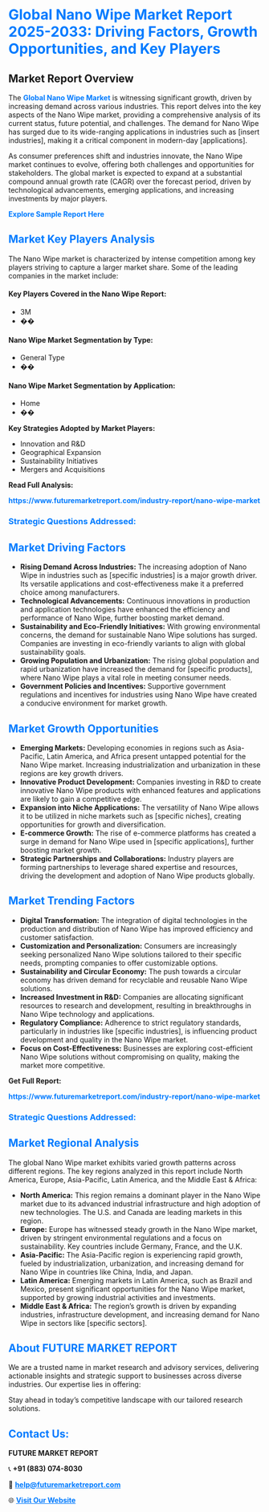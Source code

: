 <h1 style="color: #007BFF;">Global Nano Wipe Market Report 2025-2033: Driving Factors, Growth Opportunities, and Key Players</h1>

<section id="overview">
<h2>Market Report Overview</h2>
<p>The <a href="https://www.futuremarketreport.com/industry-report/nano-wipe-market" style="color: #007BFF; text-decoration: none;"><strong>Global Nano Wipe Market</strong></a> is witnessing significant growth, driven by increasing demand across various industries. This report delves into the key aspects of the Nano Wipe market, providing a comprehensive analysis of its current status, future potential, and challenges. The demand for Nano Wipe has surged due to its wide-ranging applications in industries such as [insert industries], making it a critical component in modern-day [applications].</p>
<p>As consumer preferences shift and industries innovate, the Nano Wipe market continues to evolve, offering both challenges and opportunities for stakeholders. The global market is expected to expand at a substantial compound annual growth rate (CAGR) over the forecast period, driven by technological advancements, emerging applications, and increasing investments by major players.</p>
</section>

<section id="overview">
<p><a href="https://www.futuremarketreport.com/request-sample/reportId=113500" style="color: #007BFF; text-decoration: none;"><strong>Explore Sample Report Here</strong></a></p>
</section>

<section id="key-players">
<h2 style="color: #007BFF;">Market Key Players Analysis</h2>
<p>The Nano Wipe market is characterized by intense competition among key players striving to capture a larger market share. Some of the leading companies in the market include:</p>
<h4>Key Players Covered in the Nano Wipe Report:</h4>
<ul><li>3M</li><li>��</li></ul>
<h4>Nano Wipe Market Segmentation by Type:</h4>
<ul><li>General Type</li><li>��</li></ul>

<h4>Nano Wipe Market Segmentation by Application:</h4>
<ul><li>Home</li><li>��</li></ul>
<p><strong>Key Strategies Adopted by Market Players:</strong></p>
<ul>
<li>Innovation and R&D</li>
<li>Geographical Expansion</li>
<li>Sustainability Initiatives</li>
<li>Mergers and Acquisitions</li>
</ul>
</section>

<section>
<p><strong>Read Full Analysis: </strong></p><a href="https://www.futuremarketreport.com/industry-report/nano-wipe-market" style="color: #007BFF; text-decoration: none;"><strong>https://www.futuremarketreport.com/industry-report/nano-wipe-market</strong></a>
<h3 style="color: #007BFF;">Strategic Questions Addressed:</h3>
</section>

<section id="driving-factors">
<h2 style="color: #007BFF;">Market Driving Factors</h2>
<ul>
<li><strong>Rising Demand Across Industries:</strong> The increasing adoption of Nano Wipe in industries such as [specific industries] is a major growth driver. Its versatile applications and cost-effectiveness make it a preferred choice among manufacturers.</li>
<li><strong>Technological Advancements:</strong> Continuous innovations in production and application technologies have enhanced the efficiency and performance of Nano Wipe, further boosting market demand.</li>
<li><strong>Sustainability and Eco-Friendly Initiatives:</strong> With growing environmental concerns, the demand for sustainable Nano Wipe solutions has surged. Companies are investing in eco-friendly variants to align with global sustainability goals.</li>
<li><strong>Growing Population and Urbanization:</strong> The rising global population and rapid urbanization have increased the demand for [specific products], where Nano Wipe plays a vital role in meeting consumer needs.</li>
<li><strong>Government Policies and Incentives:</strong> Supportive government regulations and incentives for industries using Nano Wipe have created a conducive environment for market growth.</li>
</ul>
</section>

<section id="growth-opportunities">
<h2 style="color: #007BFF;">Market Growth Opportunities</h2>
<ul>
<li><strong>Emerging Markets:</strong> Developing economies in regions such as Asia-Pacific, Latin America, and Africa present untapped potential for the Nano Wipe market. Increasing industrialization and urbanization in these regions are key growth drivers.</li>
<li><strong>Innovative Product Development:</strong> Companies investing in R&D to create innovative Nano Wipe products with enhanced features and applications are likely to gain a competitive edge.</li>
<li><strong>Expansion into Niche Applications:</strong> The versatility of Nano Wipe allows it to be utilized in niche markets such as [specific niches], creating opportunities for growth and diversification.</li>
<li><strong>E-commerce Growth:</strong> The rise of e-commerce platforms has created a surge in demand for Nano Wipe used in [specific applications], further boosting market growth.</li>
<li><strong>Strategic Partnerships and Collaborations:</strong> Industry players are forming partnerships to leverage shared expertise and resources, driving the development and adoption of Nano Wipe products globally.</li>
</ul>
</section>

<section id="trending-factors">
<h2 style="color: #007BFF;">Market Trending Factors</h2>
<ul>
<li><strong>Digital Transformation:</strong> The integration of digital technologies in the production and distribution of Nano Wipe has improved efficiency and customer satisfaction.</li>
<li><strong>Customization and Personalization:</strong> Consumers are increasingly seeking personalized Nano Wipe solutions tailored to their specific needs, prompting companies to offer customizable options.</li>
<li><strong>Sustainability and Circular Economy:</strong> The push towards a circular economy has driven demand for recyclable and reusable Nano Wipe solutions.</li>
<li><strong>Increased Investment in R&D:</strong> Companies are allocating significant resources to research and development, resulting in breakthroughs in Nano Wipe technology and applications.</li>
<li><strong>Regulatory Compliance:</strong> Adherence to strict regulatory standards, particularly in industries like [specific industries], is influencing product development and quality in the Nano Wipe market.</li>
<li><strong>Focus on Cost-Effectiveness:</strong> Businesses are exploring cost-efficient Nano Wipe solutions without compromising on quality, making the market more competitive.</li>
</ul>
</section>

<section>
<p><strong>Get Full Report: </strong></p><a href="https://www.futuremarketreport.com/industry-report/nano-wipe-market" style="color: #007BFF; text-decoration: none;"><strong>https://www.futuremarketreport.com/industry-report/nano-wipe-market</strong></a>
<h3 style="color: #007BFF;">Strategic Questions Addressed:</h3>
</section>


<section id="regional-analysis">
<h2 style="color: #007BFF;">Market Regional Analysis</h2>
<p>The global Nano Wipe market exhibits varied growth patterns across different regions. The key regions analyzed in this report include North America, Europe, Asia-Pacific, Latin America, and the Middle East & Africa:</p>
<ul>
<li><strong>North America:</strong> This region remains a dominant player in the Nano Wipe market due to its advanced industrial infrastructure and high adoption of new technologies. The U.S. and Canada are leading markets in this region.</li>
<li><strong>Europe:</strong> Europe has witnessed steady growth in the Nano Wipe market, driven by stringent environmental regulations and a focus on sustainability. Key countries include Germany, France, and the U.K.</li>
<li><strong>Asia-Pacific:</strong> The Asia-Pacific region is experiencing rapid growth, fueled by industrialization, urbanization, and increasing demand for Nano Wipe in countries like China, India, and Japan.</li>
<li><strong>Latin America:</strong> Emerging markets in Latin America, such as Brazil and Mexico, present significant opportunities for the Nano Wipe market, supported by growing industrial activities and investments.</li>
<li><strong>Middle East & Africa:</strong> The region’s growth is driven by expanding industries, infrastructure development, and increasing demand for Nano Wipe in sectors like [specific sectors].</li>
</ul>
</section>

<footer>
<h2 style="color: #007BFF;">About FUTURE MARKET REPORT</h2>
<p>We are a trusted name in market research and advisory services, delivering actionable insights and strategic support to businesses across diverse industries. Our expertise lies in offering:</p>

<p>Stay ahead in today’s competitive landscape with our tailored research solutions.</p>

<h2 style="color: #007BFF;">Contact Us:</h2>
<p><strong>FUTURE MARKET REPORT</strong></p>
<p>📞 <strong>+91 (883) 074-8030</strong></p>
<p>📧 <strong><a href="mailto:help@futuremarketreport.com" style="color: #007BFF;">help@futuremarketreport.com</a></strong></p>
<p>🌐 <strong><a href="https://www.futuremarketreport.com/" style="color: #007BFF;">Visit Our Website</a></strong></p>
</footer>